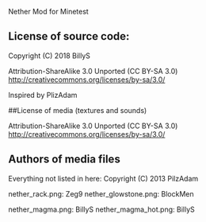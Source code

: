 Nether Mod for Minetest

## License of source code:

Copyright (C) 2018 BillyS

Attribution-ShareAlike 3.0 Unported (CC BY-SA 3.0)
http://creativecommons.org/licenses/by-sa/3.0/

Inspired by PlizAdam

##License of media (textures and sounds)

Attribution-ShareAlike 3.0 Unported (CC BY-SA 3.0)
http://creativecommons.org/licenses/by-sa/3.0/

## Authors of media files

Everything not listed in here:
Copyright (C) 2013 PilzAdam

nether_rack.png: Zeg9
nether_glowstone.png: BlockMen

nether_magma.png: BillyS
nether_magma_hot.png: BillyS
